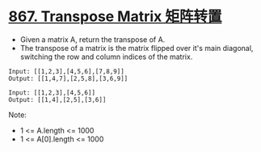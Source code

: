 # [867. Transpose Matrix 矩阵转置](https://leetcode.com/problems/transpose-matrix/)
* Given a matrix A, return the transpose of A.
* The transpose of a matrix is the matrix flipped over it's main diagonal, switching the row and column indices of the matrix.
```text
Input: [[1,2,3],[4,5,6],[7,8,9]]
Output: [[1,4,7],[2,5,8],[3,6,9]]

Input: [[1,2,3],[4,5,6]]
Output: [[1,4],[2,5],[3,6]]
```
Note:
* 1 <= A.length <= 1000
* 1 <= A[0].length <= 1000